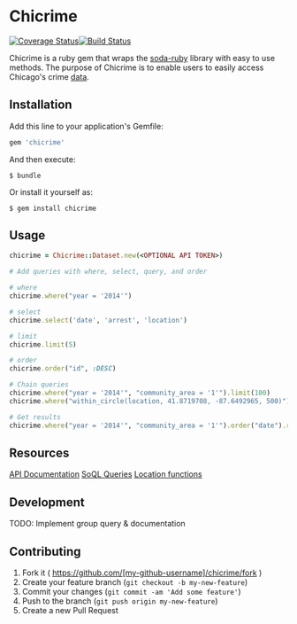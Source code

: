 # Chicrime
[![Coverage Status](https://coveralls.io/repos/bloomyminded/chicrime/badge.svg?branch=master&service=github)](https://coveralls.io/github/bloomyminded/chicrime?branch=master)[![Build Status](https://travis-ci.org/bloomyminded/chicrime.png?branch=master)](https://travis-ci.org/bloomyminded/chicrime)

Chicrime is a ruby gem that wraps the [soda-ruby](https://github.com/socrata/soda-ruby) library with easy to use methods.  The purpose of Chicrime is to enable users to easily access
Chicago's crime [data](http://data.cityofchicago.org).

## Installation

Add this line to your application's Gemfile:

```ruby
gem 'chicrime'
```

And then execute:

    $ bundle

Or install it yourself as:

    $ gem install chicrime

## Usage

```ruby
chicrime = Chicrime::Dataset.new(<OPTIONAL API TOKEN>)

# Add queries with where, select, query, and order

# where
chicrime.where("year = '2014'")

# select
chicrime.select('date', 'arrest', 'location')

# limit
chicrime.limit(5)

# order
chicrime.order("id", :DESC)

# Chain queries
chicrime.where("year = '2014'", "community_area = '1'").limit(100)
chicrime.where("within_circle(location, 41.8719708, -87.6492965, 500)").order("date")

# Get results
chicrime.where("year = '2014'", "community_area = '1'").order("date").results
```

## Resources

[API Documentation](http://dev.socrata.com/foundry/#/data.cityofchicago.org/ijzp-q8t2)
[SoQL Queries](http://dev.socrata.com/docs/queries.html)
[Location functions](http://dev.socrata.com/docs/datatypes/location.html)

## Development

TODO: Implement group query & documentation


## Contributing

1. Fork it ( https://github.com/[my-github-username]/chicrime/fork )
2. Create your feature branch (`git checkout -b my-new-feature`)
3. Commit your changes (`git commit -am 'Add some feature'`)
4. Push to the branch (`git push origin my-new-feature`)
5. Create a new Pull Request
